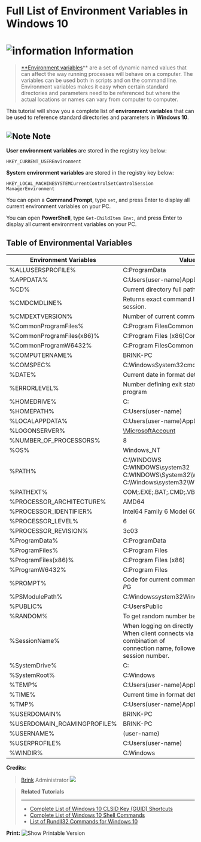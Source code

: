 Full List of Environment Variables in Windows 10
================================================

# ![information][6]   Information

> [**Environment variables][7]** are a set of dynamic named values that can affect the way running processes will behave on a computer. The variables can be used both in scripts and on the command line. Environment variables makes it easy when certain standard directories and parameters need to be referenced but where the actual locations or names can vary from computer to computer.

This tutorial will show you a complete list of **environment variables** that can be used to reference standard directories and parameters in **Windows 10**.

## ![Note][8] Note

**User environment variables** are stored in the registry key below:

```reg
HKEY_CURRENT_USEREnvironment
```

**System environment variables** are stored in the registry key below:

```reg
HKEY_LOCAL_MACHINESYSTEMCurrentControlSetControlSession ManagerEnvironment
```

You can open a **Command Prompt**, type `set`, and press Enter to display all current environment variables on your PC.

You can open **PowerShell**, type `Get-ChildItem Env:`, and press Enter to display all current environment variables on your PC.


## Table of Environmental Variables

| **Environment Variables** |                       **Values** (may vary)                       |
| ------------------------- | ----------------------------------------------------------------- |
| %ALLUSERSPROFILE%         | C:ProgramData                                                     |
| %APPDATA%                 | C:Users(user-name)AppDataRoaming                                  |
| %CD%                      | Current directory full path                                       |
| %CMDCMDLINE%              | Returns exact command line used to start current cmd.exe session. |
| %CMDEXTVERSION%           | Number of current command processor extensions.                   |
| %CommonProgramFiles%      | C:Program FilesCommon Files                                       |
| %CommonProgramFiles(x86)% | C:Program Files (x86)Common Files                                 |
| %CommonProgramW6432%      | C:Program FilesCommon Files                                       |
| %COMPUTERNAME%            | BRINK-PC                                                          |
| %COMSPEC%                 | C:WindowsSystem32cmd.exe                                          |
| %DATE%                    | Current date in format determined by _Date_ command               |
| %ERRORLEVEL%              | Number defining exit status of previous command or program        |
| %HOMEDRIVE%               | C:                                                                |
| %HOMEPATH%                | C:Users(user-name)                                                |
| %LOCALAPPDATA%            | C:Users(user-name)AppDataLocal                                    |
| %LOGONSERVER%             | [\MicrosoftAccount][9]                                            |
| %NUMBER_OF_PROCESSORS%    | 8                                                                 |
| %OS%                      | Windows_NT                                                        |
| %PATH%                    | C:\WINDOWS<br/>C:WINDOWS\system32<br/>C:WINDOWS\System32\Wbem<br/>C:\Windows\system32\WindowsPowerShell\v1.0 |
| %PATHEXT% |  COM;.EXE;.BAT;.CMD;.VBS;.VBE;.JS;.JSE;.WSF;.WSH;.MSC |
| %PROCESSOR_ARCHITECTURE% |  AMD64 |
| %PROCESSOR_IDENTIFIER% |  Intel64 Family 6 Model 60 Stepping 3, GenuineIntel |
| %PROCESSOR_LEVEL% |  6 |
| %PROCESSOR_REVISION% |  3c03 |
| %ProgramData% |  C:ProgramData |
| %ProgramFiles% |  C:Program Files |
| %ProgramFiles(x86)% |  C:Program Files (x86) |
| %ProgramW6432% |  C:Program Files |
| %PROMPT% |  Code for current command prompt format. Code is usually $P$G |
| %PSModulePath% |  C:Windowssystem32WindowsPowerShellv1.0Modules |
| %PUBLIC% |  C:UsersPublic |
| %RANDOM% |  To get random number between 0 and 32767 |
| %SessionName% |  When logging on directly to machine, returns "Console".<br/>When client connects via terminal server session, is combination of<br/>connection name, followed by pound symbol {#} and session number.|
| %SystemDrive% |  C: |
| %SystemRoot% |  C:Windows |
| %TEMP% |  C:Users(user-name)AppDataLocalTemp |
| %TIME% |  Current time in format determined by _Time_ command |
| %TMP% |  C:Users(user-name)AppDataLocalTemp |
| %USERDOMAIN% |  BRINK-PC |
| %USERDOMAIN_ROAMINGPROFILE% |  BRINK-PC |
| %USERNAME% |  (user-name) |
| %USERPROFILE% |  C:Users(user-name) |
| %WINDIR% |  C:Windows |

**Credits**:
> [Brink][2]
> Administrator
> ![][4]
>

> **Related Tutorials**
>
> * * *
>
>
>
> * [Complete List of Windows 10 CLSID Key (GUID) Shortcuts][10]
> * [Complete List of Windows 10 Shell Commands][11]
> * [List of Rundll32 Commands for Windows 10][12]
>

[1]: https://cdn.tenforums.com/customavatars/avatar2_9.gif "Brink's Avatar"
[2]: https://www.tenforums.com/members/brink.html
[3]: https://cdn.tenforums.com/images/ranks/MVP_insider.png
[4]: https://cdn.tenforums.com/images/ranks/tef_admin1.png
[5]: https://cdn.tenforums.com/images/buttons/printer.gif "Show Printable Version"
[6]: https://cdn.tenforums.com/images/infosmall10.png "information"
[7]: http://en.wikipedia.org/wiki/Environment_variable
[8]: https://cdn.tenforums.com/images/notesmall10.png "Note"
[9]: https://www.tenforums.com/tutorials/file://\MicrosoftAccount
[10]: https://www.tenforums.com/tutorials/3123-clsid-key-guid-shortcuts-list-windows-10-a.html
[11]: https://www.tenforums.com/tutorials/3109-shell-commands-windows-10-a.html
[12]: https://www.tenforums.com/tutorials/77458-rundll32-commands-list-windows-10-a.html

**Print:** ![Show Printable Version][5]